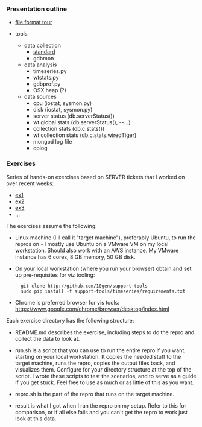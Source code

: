 ### Presentation outline

* [file format tour](../mdb-wt/tour.md)

* tools
    * data collection
        * [standard](https://jira.mongodb.org/browse/SERVER-16699?focusedCommentId=796325&page=com.atlassian.jira.plugin.system.issuetabpanels:comment-tabpanel#comment-796325)
        * gdbmon
    * data analysis
        * timeseries.py
        * wtstats.py        
        * gdbprof.py
        * OSX heap (?)
    * data sources
        * cpu (iostat, sysmon.py)
        * disk (iostat, sysmon.py)
        * server status (db.serverStatus())
        * wt global stats (db.serverStatus(), --...)
        * collection stats (db.c.stats())
        * wt collection stats (db.c.stats.wiredTiger)
        * mongod log file
        * oplog


### Exercises

Series of hands-on exercises based on SERVER tickets that I worked on over recent weeks:
* [ex1](ex1)
* [ex2](ex2)
* [ex3](ex3)
* ...

The exercises assume the following:

* Linux machine (I'll call it "target machine"), preferably Ubuntu, to
  run the repros on - I mostly use Ubuntu on a VMware VM on my local
  workstation. Should also work with an AWS instance. My VMware
  instance has 6 cores, 8 GB memory, 50 GB disk.

* On your local workstation (where you run your browser) obtain and
  set up pre-requisites for viz tooling:

        git clone http://github.com/10gen/support-tools
        sudo pip install -f support-tools/timeseries/requirements.txt

* Chrome is preferred browser for vis tools: https://www.google.com/chrome/browser/desktop/index.html

Each exercise directory has the following structure:

* README.md describes the exercise, including steps to do the repro
  and collect the data to look at.

* run.sh is a script that you can use to run the entire repro if you
  want, starting on your local workstation. It copies the needed stuff
  to the target machine, runs the repro, copies the output files back,
  and visualizes them. Configure for your directory structure at the
  top of the script. I wrote these scripts to test the scenarios, and
  to serve as a guide if you get stuck. Feel free to use as much or as
  little of this as you want.

* repro.sh is the part of the repro that runs on the target machine.

* result is what I got when I ran the repro on my setup. Refer to this
  for comparison, or if all else fails and you can't get the repro to
  work just look at this data.


